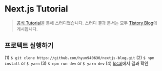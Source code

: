 # Next.js Tutorial

> [공식 Tutorial](https://nextjs.org/learn/basics/create-nextjs-app?utm_source=next-site&utm_medium=homepage-cta&utm_campaign=next-website)을 통해 스터디했습니다. 스터디 결과 문서는 모두 [Tistory Blog](https://xtring-dev.tistory.com/)에 게시됩니다.

## 프로텍트 실행하기

(1) `$ git clone https://github.com/hyun940630/nextjs-blog.git`
(2) `$ npm install` or `$ yarn`
(3) `$ npm run dev` or `$ yarn dev`
(4) [local](http://localhost:3000)에서 결과 확인
